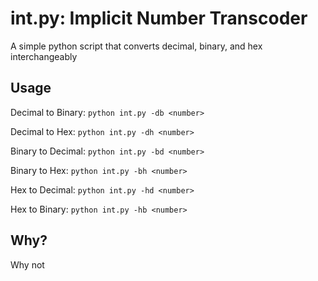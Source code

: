 # int.py: Implicit Number Transcoder
A simple python script that converts decimal, binary, and hex interchangeably 
## Usage
Decimal to Binary: `python int.py -db <number>`

Decimal to Hex: `python int.py -dh <number>`

Binary to Decimal: `python int.py -bd <number>`

Binary to Hex: `python int.py -bh <number>`

Hex to Decimal: `python int.py -hd <number>`

Hex to Binary: `python int.py -hb <number>`
## Why?
Why not
